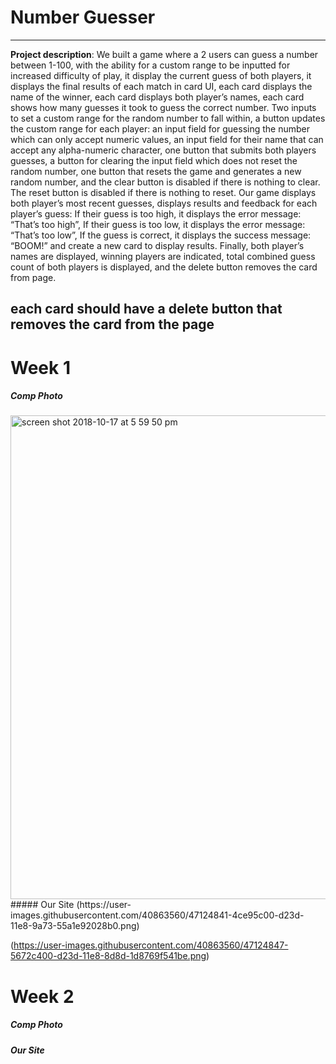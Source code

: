 
# Number Guesser
---
**Project description**: 
We built a game where a 2 users can guess a number between 1-100, with the ability for a custom range to be inputted for increased difficulty of play, it display the current guess of both players, it displays the final results of each match in card UI, each card displays the name of the winner, each card displays both player’s names, each card shows how many guesses it took to guess the correct number. Two inputs to set a custom range for the random number to fall within, a button updates the custom range for each player: an input field for guessing the number which can only accept numeric values, an input field for their name that can accept any alpha-numeric character, one button that submits both players guesses, a button for clearing the input field which does not reset the random number, one button that resets the game and generates a new random number, and the clear button is disabled if there is nothing to clear. The reset button is disabled if there is nothing to reset. Our game displays both player’s most recent guesses, displays results and feedback for each player’s guess: If their guess is too high, it displays the error message: “That’s too high”, If their guess is too low, it displays the error message: “That’s too low”, If the guess is correct, it displays the success message: “BOOM!” and create a new card to display results. Finally, both player’s names are displayed, winning players are indicated, total combined guess count of both players is displayed, and the delete button removes the card from page.


each card should have a delete button that removes the card from the page
 ---
# Week 1
##### Comp Photo 
<img width="774" alt="screen shot 2018-10-17 at 5 59 50 pm" src="https://user-images.githubusercontent.com/40863560/47124836-46f37b00-d23d-11e8-9d4a-12a3845049f0.png">
##### Our Site
(https://user-images.githubusercontent.com/40863560/47124841-4ce95c00-d23d-11e8-9a73-55a1e92028b0.png)

(https://user-images.githubusercontent.com/40863560/47124847-5672c400-d23d-11e8-8d8d-1d8769f541be.png)
# Week 2 
##### Comp Photo 
<!-- ![photo of OG dog party](dog-partyOG.png) -->
##### Our Site
<!-- ![photo of my dog party](dog-party1.png) -->
